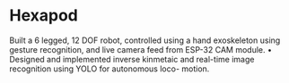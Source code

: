 # Hexapod
 Built a 6 legged, 12 DOF robot, controlled using a hand exoskeleton using gesture recognition, and live camera feed from ESP-32 CAM module. • Designed and implemented inverse kinmetaic and real-time image recognition using YOLO for autonomous loco- motion.
